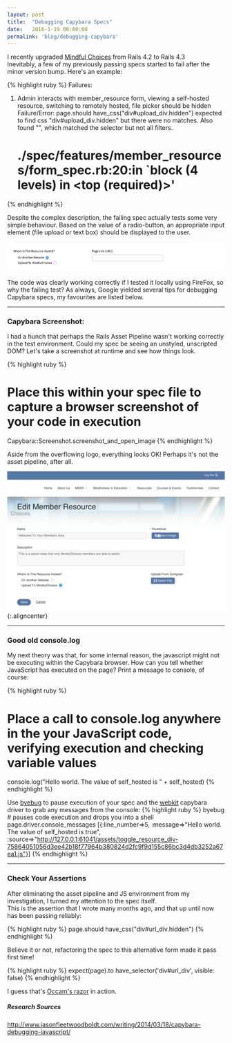 ```yaml
---
layout: post
title:  "Debugging Capybara Specs"
date:   2016-1-19 00:00:00
permalink: 'blog/debugging-capybara'
---
```


I recently upgraded [Mindful Choices](https://www.mindfulchoices.co.uk) from Rails 4.2 to Rails 4.3  
Inevitably, a few of my previously passing specs started to fail after the minor version bump. Here's an example:

{% highlight ruby %}
  Failures:

  1) Admin interacts with member_resource form, viewing a self-hosted resource, switching to remotely hosted, file picker should be hidden
     Failure/Error: page.should have_css("div#upload_div.hidden")
       expected to find css "div#upload_div.hidden" but there were no matches. Also found "", which matched the selector but not all filters.
     # ./spec/features/member_resources/form_spec.rb:20:in `block (4 levels) in <top (required)>'
{% endhighlight %}

Despite the complex description, the failing spec actually tests some very simple behaviour. Based on the value of a radio-button, an appropriate input element (file upload or text box) should be displayed to the user.

![Resource Toggling In Action](/assets/images/2016/toggle_resource.gif)

The code was clearly working correctly if I tested it locally using FireFox, so why the failing test? As always, Google yielded several tips for debugging Capybara specs, my favourites are listed below.

---

### Capybara Screenshot:
I had a hunch that perhaps the Rails Asset Pipeline wasn't working correctly in the test environment. Could my spec be seeing an unstyled, unscripted DOM? Let's take a screenshot at runtime and see how things look.  

{% highlight ruby %}
# Place this within your spec file to capture a browser screenshot of your code in execution
Capybara::Screenshot.screenshot_and_open_image
{% endhighlight %}

Aside from the overflowing logo, everything looks OK! Perhaps it's not the asset pipeline, after all.

![Capybara Screenshot](/assets/images/2016/capybara_screenshot.png){:.aligncenter}

---

### Good old console.log
My next theory was that, for some internal reason, the javascript might not be executing within the Capybara browser. How can you tell whether JavaScript has executed on the page? Print a message to console, of course:  

{% highlight ruby %}
# Place a call to console.log anywhere in the your JavaScript code, verifying execution and checking variable values
console.log("Hello world. The value of self_hosted is " + self_hosted)
{% endhighlight %}

Use [byebug](https://github.com/deivid-rodriguez/byebug) to pause execution of your spec and the [webkit](https://github.com/thoughtbot/capybara-webkit) capybara driver to grab any messages from the console:
{% highlight ruby %}
byebug # pauses code execution and drops you into a shell
page.driver.console_messages
[{:line_number=>5, :message=>"Hello world. The value of self_hosted is true", :source=>"http://127.0.0.1:61041/assets/toggle_resource_div-75864051056d3ee42b18f77964b380824d2fc9f9d155c86bc3d4db3252a67ea1.js"}]
{% endhighlight %}

---

### Check Your Assertions
After eliminating the asset pipeline and JS environment from my investigation, I turned my attention to the spec itself.  
This is the assertion that I wrote many months ago, and that up until now has been passing reliably:

{% highlight ruby %}
page.should have_css("div#url_div.hidden")
{% endhighlight %}

Believe it or not, refactoring the spec to this alternative form made it pass first time!

{% highlight ruby %}
expect(page).to have_selector('div#url_div', visible: false)
{% endhighlight %}

I guess that's [Occam's razor](https://en.wikipedia.org/wiki/Occam's_razor) in action.

##### Research Sources
http://www.jasonfleetwoodboldt.com/writing/2014/03/18/capybara-debugging-javascript/

